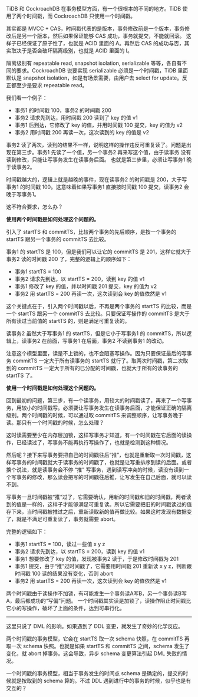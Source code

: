 TiDB 和 CockroachDB 在事务模型方面，有一个很根本的不同的地方。TiDB 使用了两个时间戳，而 CockroachDB 只使用一个时间戳。

其实都是 MVCC + CAS，时间戳代表的是版本，事务修改前是一个版本，事务修改后是另一个版本，然后如果保证能够 CAS 成功，事务就提交，不能就回滚。
这样子已经保证了原子性了，也就是 ACID 里面的 A。再然后 CAS 的成功与否，其实取决于是否会破坏隔离级别，也就是 ACID 里面的 I。

隔离级别有 repeatable read, snapshot isolation, serializable 等等，各自有不同的要求。CockroachDB 说要实现 serializable 必须是一个时间戳，TiDB 里面默认是 snapshot isolation，如是有场景需要，由用户去 select for update。反正都至少是要求 repeatable read。

我们看一个例子：

* 事务1 的时间戳 100，事务2 的时间戳 200
* 事务2 请求先到达，用时间戳 200 读到了 key 的值 v1
* 事务1 后到达，它修改了 key 的值，并用时间戳 100 提交，key 的值为 v2
* 事务2 用时间戳 200 再读一次，这次读到的 key 的值是 v2
	
事务2 读了两次，读到的结果不一样，说明这样的操作违反可重复读了。问题是出现在第三步。事务1 先读了一个值，另一个事务2 再来写这个值，由于读事务 没有读到修改，只能让写事务发生在读事务后面。
也就是第三步里，必须让写事务1 晚于读事务2。

时间戳越大的，逻辑上就是越晚的事件，现在读事务2 的时间戳是 200，大于写事务1 的时间戳 100。这意味着如果写事务1 直接按时间戳 100 提交，读事务2 会晚于写事务1。

这不符合要求，怎么办？

**使用两个时间戳是如何处理这个问题的。**

引入了 startTS 和 commitTS，比较两个事务的先后顺序，是按一个事务的 startTS 跟另一个事务的 commitTS 去比较。

事务1 的 startTS 是 100，但是我们可以让它的 commitTS 是 201，这样它就大于事务2 读的时间戳 200 了，完整的逻辑上的顺序如下：

* 事务1 startTS = 100
* 事务2 请求先到达，以 startTS = 200，读到 key 的值 v1
* 事务1 修改了 key 的值，并以时间戳 201 提交，key 的值为 v2
* 事务2 用 startTS = 200 再读一次，这次读到会 key 的值依然是 v1

这个关键点在于，引入两个时间戳以后，不再是两个事务的 startTS 的比较，而是一个 startTS 跟另一个 commitTS 去比较。只要保证写操作的 commitTS 是大于所有读过当前值的 startTS 的，则是满足可重复读的。

读事务2 虽然大于写事务1 的 startTS，但是它小于写事务1 的 commitTS，所以逻辑上，读事务2 在前面，写事务1 在后面，事务2 不读到事务1 的改动。

注意这个模型里面，读是不上锁的，也不会阻塞写操作。因为只要保证最后的写事务 commitTS 一定大于所有读事务的 startTS 就行了。取两次时间戳，第二次取到的 commitTS 一定大于所有的已分配的时间戳，也就大于所有的读事务的 startTS 了。

**使用一个时间戳是如何处理这个问题的。**

回到最初的问题，第三步，有一个读事务，用较大的时间戳读了，再来了一个写事务，用较小的时间戳写。必须要让写事务发生在读事务后面，才能保证正确的隔离级别。两个时间戳的时候，可以通过取 commitTS 来调整顺序，让写事务晚于读。那只有一个时间戳的时候，怎么处理？

这时读需要至少在内存层加锁，这样写事务才知道，有一个时间戳在它后面的读操作，已经读过了，写事务不能再执行写操作了，也就是检测到这种情况。

然后呢？接下来写事务要把自己的时间戳往后“推”，也就是重新取一次时间戳，这样写事务的时间戳就大于读事务的时间戳了，也就是让写重排序到读的后面。或者换个说法，就是读事务会不停 “推” 写事务，遇到读写冲突的时候，读没有读到一个写事务的修改，那么读会把写的时间戳往后推，让写发生在自己后面，就可以读不到。

写事务一旦时间戳被“推”过了，它需要确认，用新的时间戳和旧的时间戳，两者读到的值是一样的，这样子才能够满足可重复读。所以它需要把旧的时间戳读过的值存下来，当时间戳被推过之后，重新读取新的值再做比较。如果这时发现有数据变了，就是不满足可重复读了，事务就需要 abort。

完整的逻辑如下：

* 事务1 startTS = 100，读过一些值 x y z
* 事务2 请求先到达，以 startTS = 200，读到 key 的值 v1
* 事务1 想要修改了 key 的值，发现被事务2 读于，于是修改时间戳为 201
* 事务1 提交，由于“推”过时间戳了，它需要用时间戳 201 重新读 x y z，判断跟时间戳 100 读的结果没有变化，否则 abort
* 事务2 用 startTS = 200 再读一次，这次读到会 key 的值依然是 v1
	
两个时间戳由于读操作不加锁，有可能发生一个事务读A写B，另一个事务读B写A，最后都成功的“写偏”问题。
一个时间戳其实读是加锁了，读操作阻止时间戳比它小的写操作，破坏了上面的条件，达到可串行化。

------------------

这里只说了 DML 的影响。如果遇到了 DDL 变更，就发生了奇妙的化学反应。

两个时间戳的事务模型，它会在 startTS 取一次 schema 快照，在 commitTS 再取一次 schema 快照。也就是如果 startTS 和 commitTS 之间，schema 发生了变化，就 abort 掉事务。这会导致，异步 schema 变更算法引起 DML 失败的情况。

一个时间戳的事务模型，相当于事务发生的时间点 schema 是确定的，提交的时候就是按取到的 schema 算的。不过 DDL 遇到进行中的事务的时候，似乎也是有交互的？
